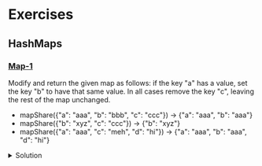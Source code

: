# Exercises

## HashMaps
### [Map-1](http://codingbat.com/prob/p148813)
Modify and return the given map as follows: if the key "a" has a value, set the key "b" to have that same value. In all cases remove the key "c", leaving the rest of the map unchanged.

- mapShare({"a": "aaa", "b": "bbb", "c": "ccc"}) → {"a": "aaa", "b": "aaa"}
- mapShare({"b": "xyz", "c": "ccc"}) → {"b": "xyz"}
- mapShare({"a": "aaa", "c": "meh", "d": "hi"}) → {"a": "aaa", "b": "aaa", "d": "hi"}

<details>
<summary>Solution</summary>

```java
public Map<String, String> mapShare(Map<String, String> map) {

    if (map.containsKey("a")){
      String temp = map.get("a");
      if (map.containsKey("b")){
        map.put("b", temp);
      } else {
        map.put("b", temp);
      }
    }
    if (map.containsKey("c")){
      map.remove("c");
    }

  return map;
}
```

</details>

